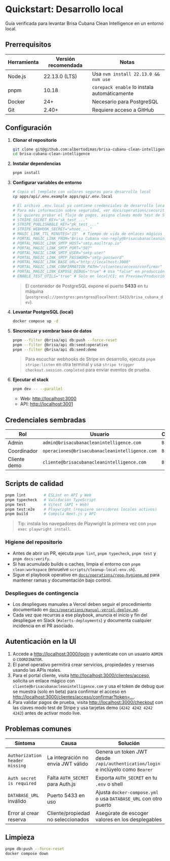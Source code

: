 # Quickstart: Desarrollo local

Guía verificada para levantar Brisa Cubana Clean Intelligence en un entorno local.

## Prerrequisitos

| Herramienta | Versión recomendada | Notas                                        |
| ----------- | ------------------- | -------------------------------------------- |
| Node.js     | 22.13.0 (LTS)       | Usa `nvm install 22.13.0 && nvm use`         |
| pnpm        | 10.18               | `corepack enable` lo instala automáticamente |
| Docker      | 24+                 | Necesario para PostgreSQL                    |
| Git         | 2.40+               | Requiere acceso a GitHub                     |

## Configuración

1. **Clonar el repositorio**
   ```bash
   git clone git@github.com:albertodimas/brisa-cubana-clean-intelligence.git
   cd brisa-cubana-clean-intelligence
   ```
2. **Instalar dependencias**
   ```bash
   pnpm install
   ```
3. **Configurar variables de entorno**

   ```bash
   # Copia el template con valores seguros para desarrollo local
   cp apps/api/.env.example apps/api/.env.local

   # El archivo .env.local ya contiene credenciales de desarrollo local seguras
   # Para más información sobre seguridad, ver docs/operations/security.md
   # Si quieres probar el flujo de pagos, asigna claves modo test de Stripe:
   # STRIPE_SECRET_KEY="sk_test_..."
   # STRIPE_PUBLISHABLE_KEY="pk_test_..."
   # STRIPE_WEBHOOK_SECRET="whsec_..."
   # MAGIC_LINK_TTL_MINUTES="15"  # Tiempo de vida de enlaces mágicos para el portal cliente
   # PORTAL_MAGIC_LINK_FROM="Brisa Cubana <no-reply@brisacubanacleanintelligence.com>"
   # PORTAL_MAGIC_LINK_SMTP_HOST="smtp.mailtrap.io"
   # PORTAL_MAGIC_LINK_SMTP_PORT="587"
   # PORTAL_MAGIC_LINK_SMTP_USER="smtp-user"
   # PORTAL_MAGIC_LINK_SMTP_PASSWORD="smtp-password"
   # PORTAL_MAGIC_LINK_BASE_URL="http://localhost:3000"
   # PORTAL_MAGIC_LINK_CONFIRMATION_PATH="/clientes/acceso/confirmar"
   # PORTAL_MAGIC_LINK_EXPOSE_DEBUG="true" # Usa "false" en producción para ocultar el token
   # ENABLE_TEST_UTILS="true" # Solo en local/CI; en Preview/Producción debe ser "false"
   ```

   > El contenedor de PostgreSQL expone el puerto **5433** en tu máquina (`postgresql://postgres:postgres@localhost:5433/brisa_cubana_dev`).

4. **Levantar PostgreSQL (local)**
   ```bash
   docker compose up -d
   ```
5. **Sincronizar y sembrar base de datos**

   ```bash
   pnpm --filter @brisa/api db:push --force-reset
   pnpm --filter @brisa/api db:seed:operativo
   pnpm --filter @brisa/api db:seed:demo
   ```

   > Para escuchar webhooks de Stripe en desarrollo, ejecuta `pnpm stripe:listen` en otra terminal y usa `stripe trigger checkout.session.completed` para enviar eventos de prueba.

6. **Ejecutar el stack**

   ```bash
   pnpm dev -- --parallel
   ```

   - Web: <http://localhost:3000>
   - API: <http://localhost:3001>

## Credenciales sembradas

| Rol          | Usuario                                        | Contraseña  |
| ------------ | ---------------------------------------------- | ----------- |
| Admin        | `admin@brisacubanacleanintelligence.com`       | `Brisa123!` |
| Coordinador  | `operaciones@brisacubanacleanintelligence.com` | `Brisa123!` |
| Cliente demo | `cliente@brisacubanacleanintelligence.com`     | `Brisa123!` |

## Scripts de calidad

```bash
pnpm lint        # ESLint en API y Web
pnpm typecheck   # Validación TypeScript
pnpm test        # Vitest (API + Web)
pnpm test:e2e    # Playwright (requiere servidores locales activos)
pnpm build       # Compila Next.js y API
```

> Tip: instala los navegadores de Playwright la primera vez con `pnpm exec playwright install`.

### Higiene del repositorio

- Antes de abrir un PR, ejecuta `pnpm lint`, `pnpm typecheck`, `pnpm test` y `pnpm docs:verify`.
- Si has acumulado builds o caches, limpia el entorno con `pnpm clean:workspace` (envuelve `scripts/cleanup-local-env.sh`).
- Sigue el playbook operativo en [`docs/operations/repo-hygiene.md`](../operations/repo-hygiene.md) para mantener ramas y documentación bajo control.

### Despliegues de contingencia

- Los despliegues manuales a Vercel deben seguir el procedimiento documentado en [`docs/operations/manual-vercel-deploy.md`](../operations/manual-vercel-deploy.md).
- Cada vez que recurras a ese playbook, anuncia el inicio y fin del despliegue en Slack (`#alerts-deployments`) y documenta cualquier incidencia en el PR asociado.

## Autenticación en la UI

1. Accede a <http://localhost:3000/login> y autentícate con un usuario `ADMIN` o `COORDINATOR`.
2. El panel operativo permitirá crear servicios, propiedades y reservas usando las APIs reales.
3. Para el portal cliente, visita <http://localhost:3000/clientes/acceso>, solicita un enlace mágico con `cliente@brisacubanacleanintelligence.com` y usa el token de debug que se muestra (solo en beta) para confirmar el acceso en <http://localhost:3000/clientes/acceso/confirmar?token=...>.
4. Para validar pagos de prueba, visita <http://localhost:3000/checkout> con las claves modo test de Stripe y usa tarjetas demo (`4242 4242 4242 4242`) antes de activar modo live.

## Problemas comunes

| Síntoma                        | Causa                              | Solución                                                                        |
| ------------------------------ | ---------------------------------- | ------------------------------------------------------------------------------- |
| `Authorization header missing` | La integración no envía JWT válido | Genera un token JWT desde `/api/authentication/login` e inclúyelo como `Bearer` |
| `Auth secret is required`      | Falta `AUTH_SECRET` para Auth.js   | Exporta `AUTH_SECRET` en tu `.env` o shell                                      |
| `DATABASE_URL` inválido        | Puerto 5433 en uso                 | Ajusta `docker-compose.yml` o usa `DATABASE_URL` con otro puerto                |
| Error al crear reserva         | Cliente/propiedad no seleccionados | Asegúrate de escoger valores en los desplegables                                |

## Limpieza

```bash
pnpm db:push --force-reset
docker compose down
```
